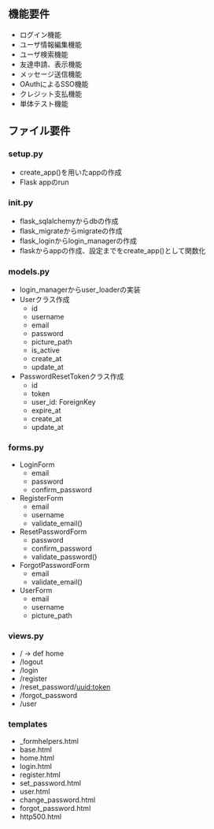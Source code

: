 
## 機能要件
- ログイン機能
- ユーザ情報編集機能
- ユーザ検索機能
- 友達申請、表示機能
- メッセージ送信機能
- OAuthによるSSO機能
- クレジット支払機能
- 単体テスト機能

## ファイル要件

### setup.py
- create_app()を用いたappの作成
- Flask appのrun

### __init__.py
- flask_sqlalchemyからdbの作成
- flask_migrateからmigrateの作成
- flask_loginからlogin_managerの作成
- flaskからappの作成、設定までをcreate_app()として関数化

### models.py
- login_managerからuser_loaderの実装
- Userクラス作成
    - id
    - username
    - email
    - password
    - picture_path
    - is_active
    - create_at
    - update_at
- PasswordResetTokenクラス作成
    - id
    - token
    - user_id: ForeignKey
    - expire_at
    - create_at
    - update_at

### forms.py
- LoginForm
    - email
    - password
    - confirm_password
- RegisterForm
    - email
    - username
    - validate_email()
- ResetPasswordForm
    - password
    - confirm_password
    - validate_password()
- ForgotPasswordForm
    - email
    - validate_email()
- UserForm
    - email
    - username
    - picture_path

### views.py
- / -> def home
- /logout
- /login
- /register
- /reset_password/<uuid:token>
- /forgot_password
- /user

### templates
- _formhelpers.html
- base.html
- home.html
- login.html
- register.html
- set_password.html
- user.html
- change_password.html
- forgot_password.html
- http500.html


